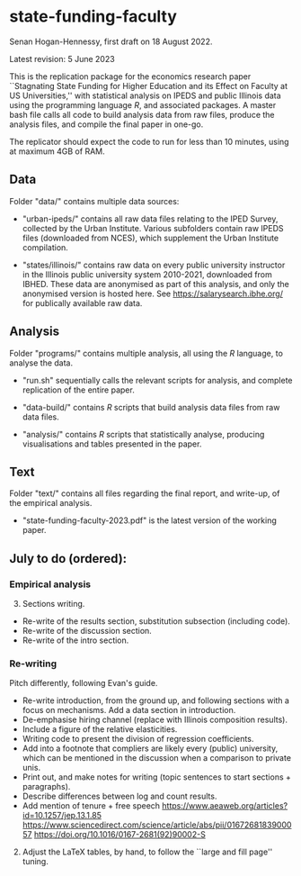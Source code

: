 # state-funding-faculty

Senan Hogan-Hennessy, first draft on 18 August 2022.

Latest revision: 5 June 2023

This is the replication package for the economics research paper ``Stagnating State Funding for Higher Education and its Effect on Faculty at US Universities,'' with statistical analysis on IPEDS and public Illinois data using the programming language *R*, and associated packages.
A master bash file calls all code to build analysis data from raw files, produce the analysis files, and compile the final paper in one-go.

The replicator should expect the code to run for less than 10 minutes, using at maximum 4GB of RAM.

## Data

Folder "data/" contains multiple data sources:

- "urban-ipeds/" contains all raw data files relating to the IPED Survey, collected by the Urban Institute.
Various subfolders contain raw IPEDS files (downloaded from NCES), which supplement the Urban Institute compilation.

- "states/illinois/" contains raw data on every public university instructor in the Illinois public university system 2010-2021, downloaded from IBHED.
These data are anonymised as part of this analysis, and only the anonymised version is hosted here.
See https://salarysearch.ibhe.org/ for publically available raw data.

## Analysis

Folder "programs/" contains multiple analysis, all using the *R* language, to analyse the data.

- "run.sh" sequentially calls the relevant scripts for analysis, and complete replication of the entire paper.

- "data-build/" contains *R* scripts that build analysis data files from raw data files.

- "analysis/" contains *R* scripts that statistically analyse, producing visualisations and tables presented in the paper.

## Text

Folder "text/" contains all files regarding the final report, and write-up, of the empirical analysis.

- "state-funding-faculty-2023.pdf" is the latest version of the working paper.

## July to do (ordered):

### Empirical analysis

3. Sections writing.

- Re-write of the results section, substitution subsection (including code).
- Re-write of the discussion section.
- Re-write of the intro section.

### Re-writing

Pitch differently, following Evan's guide.

- Re-write introduction, from the ground up, and following sections with a focus on mechanisms.  Add a data section in introduction.
- De-emphasise hiring channel (replace with Illinois composition results).
- Include a figure of the relative elasticities.
- Writing code to present the division of regression coefficients. 
- Add into a footnote that compliers are likely every (public) university, which can be mentioned in the discussion when a comparison to private unis.
- Print out, and make notes for writing (topic sentences to start sections + paragraphs).
- Describe differences between log and count results.
- Add mention of tenure + free speech
https://www.aeaweb.org/articles?id=10.1257/jep.13.1.85
https://www.sciencedirect.com/science/article/abs/pii/0167268183900057
https://doi.org/10.1016/0167-2681(92)90002-S

2. Adjust the LaTeX tables, by hand, to follow the ``large and fill page'' tuning.
